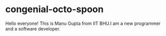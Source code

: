 # congenial-octo-spoon
Hello everyone!
This is Manu Gupta from IIT BHU.I am a new programmer and a software developer.
